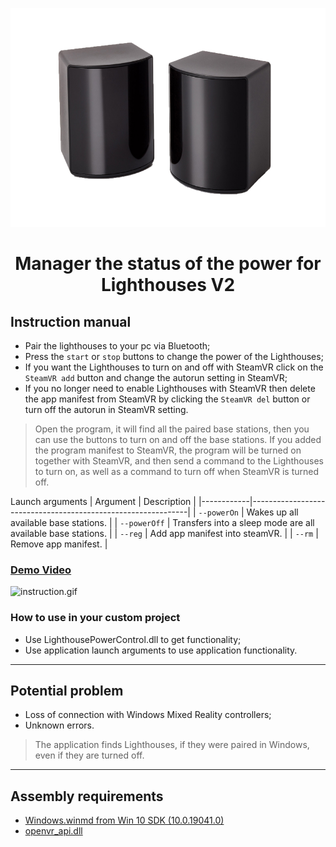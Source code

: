 <p align="center">
<img height=350px src="GithubResources\Lighthouse.png" alt="Hololens"></a>
</p>
<h1 align="center">Manager the status of the power for Lighthouses V2</h3>

## Instruction manual ##

* Pair the lighthouses to your pc via Bluetooth;
* Press the `start` or `stop` buttons to change the power of the Lighthouses;
* If you want the Lighthouses to turn on and off with SteamVR click on the `SteamVR add` button and change the autorun setting in SteamVR;
* If you no longer need to enable Lighthouses with SteamVR then delete the app manifest from SteamVR by clicking the `SteamVR del` button or turn off the autorun in SteamVR setting.
> Open the program, it will find all the paired base stations, then you can use the buttons to turn on and off the base stations. If you added the program manifest to SteamVR, the program will be turned on together with SteamVR, and then send a command to the Lighthouses to turn on, as well as a command to turn off when SteamVR is turned off.

Launch arguments 
| Argument   | Description                                                  |
|------------|--------------------------------------------------------------|
| `--powerOn`  | Wakes up all available base stations.                        |
| `--powerOff` | Transfers into a sleep mode are all available base stations. |
| `--reg` | Add app manifest into steamVR. |
| `--rm` | Remove app manifest. |

### [Demo Video](https://youtu.be/6hI87n5p4gk) ###
![instruction.gif](GithubResources/instruction.gif)

### How to use in your custom project ###

* Use LighthousePowerControl.dll to get functionality;
* Use application launch arguments to use application functionality.
***
## Potential problem ##
* Loss of connection with Windows Mixed Reality controllers;
* Unknown errors.
>The application finds Lighthouses, if they were paired in Windows, even if they are turned off.
***
## Assembly requirements ##
* [Windows.winmd from Win 10 SDK (10.0.19041.0)](https://developer.microsoft.com/ru-ru/windows/downloads/sdk-archive/)
* [openvr_api.dll](https://github.com/ValveSoftware/openvr/blob/master/bin/win64/openvr_api.dll)

[github]:https://github.com/D0rG/LighthouseV2PowerControl